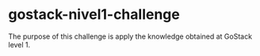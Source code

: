# gostack-nivel1-challenge
The purpose of this challenge is apply the knowledge obtained at GoStack level 1.
